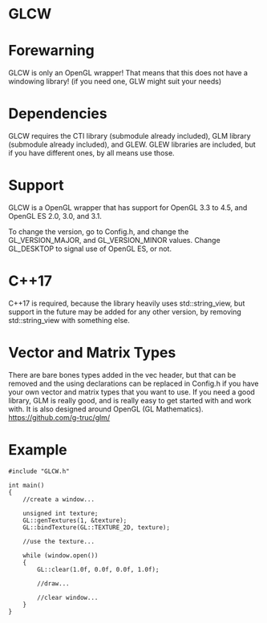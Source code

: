 # GLCW

# Forewarning
GLCW is only an OpenGL wrapper! That means that this does not have a windowing library! (if you need one, GLW might suit your needs)

# Dependencies
GLCW requires the CTI library (submodule already included), GLM library (submodule already included), and GLEW. GLEW libraries are included, but if you have different ones, by all means use those. 

# Support
GLCW is a OpenGL wrapper that has support for OpenGL 3.3 to 4.5, and OpenGL ES 2.0, 3.0, and 3.1.

To change the version, go to Config.h, and change the GL_VERSION_MAJOR, and GL_VERSION_MINOR values. Change GL_DESKTOP to signal use of OpenGL ES, or not.

# C++17
C++17 is required, because the library heavily uses std::string_view, but support in the future may be added for any other version, by removing std::string_view with something else.

# Vector and Matrix Types
There are bare bones types added in the vec header, but that can be removed and the using declarations can be replaced in Config.h if you have your own vector and matrix types that you want to use. If you need a good library, 
GLM is really good, and is really easy to get started with and work with. It is also designed around OpenGL (GL Mathematics). https://github.com/g-truc/glm/

# Example

```
#include "GLCW.h"

int main()
{
    //create a window...

    unsigned int texture;
    GL::genTextures(1, &texture);
    GL::bindTexture(GL::TEXTURE_2D, texture);

    //use the texture...

    while (window.open())
    {
        GL::clear(1.0f, 0.0f, 0.0f, 1.0f);

        //draw...

        //clear window...
    }
}
```
